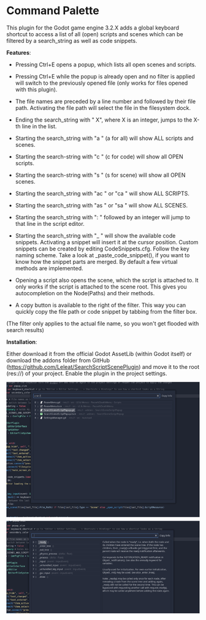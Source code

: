 # Command Palette

This plugin for the Godot game engine 3.2.X adds a global keyboard shortcut to access a list of all (open) scripts and scenes which can be filtered by a search_string as well as code snippets.


**Features**:

- Pressing Ctrl+E opens a popup, which lists all open scenes and scripts.
- Pressing Ctrl+E while the popup is already open and no filter is applied will switch to the previously opened file (only works for files opened with this plugin).
- The file names are preceded by a line number and followed by their file path. Activating the file path will select the file in the filesystem dock.
- Ending the search_string with \" X\", where X is an integer, jumps to the X-th line in the list.
- Starting the search_string with \"a \" (a for all) will show ALL scripts and scenes.
- Starting the search-string with \"c \" (c for code) will show all OPEN scripts.
- Starting the search-string with \"s \" (s for scene) will show all OPEN scenes.
- Starting the search_string with \"ac \" or \"ca \" will show ALL SCRIPTS.
- Starting the search_string with \"as \" or \"sa \" will show ALL SCENES.
- Starting the search_string with \": \" followed by an integer will jump to that line in the script editor.
- Starting the search_string with \"_ \" will show the available code snippets. Activating a snippet will insert it at the cursor position. Custom snippets can be created by editing CodeSnippets.cfg. Follow the key naming scheme. Take a look at _paste_code_snippet(), if you want to know how the snippet parts are merged. By default a few virtual methods are implemented.

- Opening a script also opens the scene, which the script is attached to. It only works if the script is attached to the scene root. This gives you autocompletion on the Node(Paths) and their methods.

- A copy button is available to the right of the filter. This way you can quickly copy the file path or code snippet by tabbing from the filter box.

(The filter only applies to the actual file name, so you won't get flooded with search results)

**Installation**:

Either download it from the official Godot AssetLib (within Godot itself) or download the addons folder from GitHub (https://github.com/Leleat/SearchScriptScenePlugin) and move it to the root (res://) of your project. Enable the plugin in the project settings.

![Preview](addons/CommandPalettePopup/assets/screenshot_preview.png)
